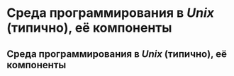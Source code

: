 Среда программирования в _Unix_ (типично), её компоненты
====

Среда программирования в _Unix_ (типично), её компоненты
----
